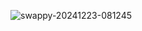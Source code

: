 ![swappy-20241223-081245](https://github.com/user-attachments/assets/fb446bff-a892-4faa-90ea-e60e959829df)




